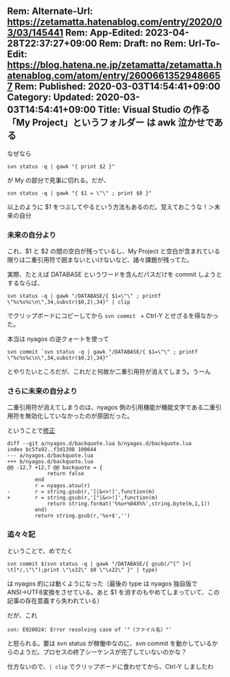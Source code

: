 Rem: Alternate-Url: https://zetamatta.hatenablog.com/entry/2020/03/03/145441
Rem: App-Edited: 2023-04-28T22:37:27+09:00
Rem: Draft: no
Rem: Url-To-Edit: https://blog.hatena.ne.jp/zetamatta/zetamatta.hatenablog.com/atom/entry/26006613529486657
Rem: Published: 2020-03-03T14:54:41+09:00
Category:
Updated: 2020-03-03T14:54:41+09:00
Title: Visual Studio の作る「My Project」というフォルダー は awk 泣かせである
---
なぜなら

```
svn status -q | gawk "{ print $2 }"
```

が My の部分で見事に切れる。だが、

```
svn status -q | gawk "{ $1 = \"\" ; print $0 }"
```

以上のように $1 をつぶしてやるという方法もあるのだ。覚えておこうな！＞未来の自分

### 未来の自分より

これ、$1 と $2 の間の空白が残っているし、My Project と空白が含まれている限りは二重引用符で囲まないといけないなど、諸々課題が残ってた。

実際、たとえば DATABASE というワードを含んだパスだけを commit しようとするならば、

```
svn status -q | gawk "/DATABASE/{ $1=\"\" ; printf \"%c%s%c\n\",34,substr($0,2),34}" | clip
```

でクリップボードにコピーしてから `svn commit ` + Ctrl-Y とせざるを得なかった。

本当は nyagos の逆クォートを使って

```
svn commit `svn status -q | gawk "/DATABASE/{ $1=\"\" ; printf \"%c%s%c\n\",34,substr($0,2),34}"`
```

とやりたいところだが、これだと何故か二重引用符が消えてしまう。うーん

### さらに未来の自分より

二重引用符が消えてしまうのは、nyagos 側の引用機能が機能文字である二重引用符を無効化していなかったのが原因だった。

ということで[修正](https://github.com/zetamatta/nyagos/commit/5a31113aa1fb48648ab9b0c658aad2cdf5eaa4e8)


```
diff --git a/nyagos.d/backquote.lua b/nyagos.d/backquote.lua
index bc5fa92..f3d1398 100644
--- a/nyagos.d/backquote.lua
+++ b/nyagos.d/backquote.lua
@@ -12,7 +12,7 @@ backquote = {
             return false
         end
         r = nyagos.atou(r)
-        r = string.gsub(r,'[|&<>!]',function(m)
+        r = string.gsub(r,'["|&<>!]',function(m)
             return string.format('%%u+%04X%%',string.byte(m,1,1))
         end)
         return string.gsub(r,'%s+$','')
```

### 追々々記

ということで、めでたく

```
svn commit $(svn status -q | gawk "/DATABASE/{ gsub(/^[^ ]+[ \t]*/,\"\");print \"\x22\" $0 \"\x22\" }" | type)
```

は nyagos 的には動くようになった（最後の type は nyagos 独自版で ANSI→UTF8変換をさせている。あと $1 を消すのもやめてしまっていて、この記事の存在意義すら失われている）

だが、これ

```
svn: E020024: Error resolving case of '"（ファイル名）"'
```

と怒られる。要は svn status が稼働中なのに、svn commit を動かしているからのようだ。プロセスの終了シーケンスが完了していないのかな？

仕方ないので、`| clip` でクリップボードに食わせてから、Ctrl-Y しましたわ